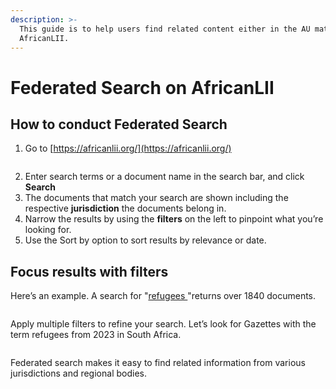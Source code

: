```yaml
---
description: >-
  This guide is to help users find related content either in the AU materials on
  AfricanLII.
---
```


# Federated Search on AfricanLII

## How to conduct Federated Search

1. Go to [https://africanlii.org/](https://africanlii.org/)

<figure><img src="../.gitbook/assets/AL1.png" alt=""><figcaption></figcaption></figure>

2. Enter search terms or a document name in the search bar, and click **Search**
3. The documents that match your search are shown including the respective **jurisdiction** the documents belong in.
4. Narrow the results by using the **filters** on the left to pinpoint what you’re looking for.
5. Use the Sort by option to sort results by relevance or date.

## Focus results with filters

Here’s an example. A search for "[refugees ](https://africanlii.org/search/?q=refugees)"returns over 1840 documents.

<figure><img src="../.gitbook/assets/AL 2.png" alt=""><figcaption></figcaption></figure>

Apply multiple filters to refine your search. Let’s look for Gazettes with the term refugees from 2023 in South Africa.

<figure><img src="../.gitbook/assets/AL 3.png" alt=""><figcaption></figcaption></figure>

Federated search makes it easy to find related information from various jurisdictions and regional bodies.